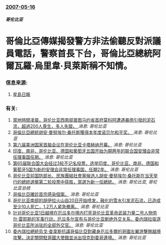 ### [2007-05-16](/news/2007/05/16/index.md)

##### 哥伦比亚
# 哥倫比亞傳媒揭發警方非法偷聽反對派議員電話，警察首長下台，哥倫比亞總統阿爾瓦羅·烏里韋·貝萊斯稱不知情。




### 信息来源:

1. [星島日報](https://web.archive.org/web/20070527233205/http://hk.news.yahoo.com/070516/60/27j8d.html)

### 有关:

1. [當地時間凌晨，哥伦比亚西南部普图马约省首府莫科阿遭遇暴雨引發的泥石流，超過200人喪生，多人失蹤。 ](/zh/news/2017/04/1/當地時間凌晨-哥伦比亚西南部普图马约省首府莫科阿遭遇暴雨引發的泥石流-超過200人喪生-多人失蹤.md) _消息: 哥伦比亚_
2. [哥倫比亞總統胡安·曼努埃尔·桑托斯獲得本年度诺贝尔和平奖。 ](/zh/news/2016/10/7/哥倫比亞總統胡安-曼努埃尔-桑托斯獲得本年度诺贝尔和平奖.md) _消息: 哥伦比亚_
3. [ 第六届美洲国家首脑会议在哥伦比亚卡塔赫纳开幕。](/zh/news/2012/04/14/第六届美洲国家首脑会议在哥伦比亚卡塔赫纳开幕.md) _消息: 哥伦比亚_
4. [印度、南非、哥伦比亚、德国和葡萄牙五国开始为期两年的联合国安理会非常任理事国任期。](/zh/news/2011/01/1/印度-南非-哥伦比亚-德国和葡萄牙五国开始为期两年的联合国安理会非常任理事国任期.md) _消息: 哥伦比亚_
5. [ 第65届联合国大会经过3轮不记名投票，选举印度、哥伦比亚、南非、德国和葡萄牙5国为新的安理会非常任理事国，任期2年。](/zh/news/2010/10/12/第65届联合国大会经过3轮不记名投票-选举印度-哥伦比亚-南非-德国和葡萄牙5国为新的安理会非常任理事国-任期2年.md) _消息: 哥伦比亚_
6. [ 哥伦比亚前国防部长、民族團結社會黨候选人胡安·曼努埃尔·桑托斯在当天举行的總統選舉第二轮投票中获胜，當選为新一任總統。](/zh/news/2010/06/20/哥伦比亚前国防部长-民族團結社會黨候选人胡安-曼努埃尔-桑托斯在当天举行的總統選舉第二轮投票中获胜-當選为新一任總統.md) _消息: 哥伦比亚, 哥伦比亚总统_
7. [哥倫比亞確診首宗感染個案。](/zh/news/2009/05/3/哥倫比亞確診首宗感染個案.md) _消息: 哥伦比亚_
8. [哥伦比亚南部的胡伊拉火山自20日开始喷发，融化的雪水引发泥石流，已造成至少10人死亡，1.2万人紧急撤离。](/zh/news/2008/11/23/哥伦比亚南部的胡伊拉火山自20日开始喷发-融化的雪水引发泥石流-已造成至少10人死亡-12万人紧急撤离.md) _消息: 哥伦比亚_
9. [针对哥伦比亚1日越境在厄瓜多尔境内打死哥伦比亚革命武装力量二号人物劳尔·雷耶斯的军事行动，厄瓜多尔宣布与哥伦比亚断绝外交关系，委内瑞拉驱逐哥伦比亚所派驻的全部外交官。](/zh/news/2008/03/3/针对哥伦比亚1日越境在厄瓜多尔境内打死哥伦比亚革命武装力量二号人物劳尔-雷耶斯的军事行动-厄瓜多尔宣布与哥伦比亚断绝外交.md) _消息: 哥伦比亚_
10. [委內瑞拉總統烏戈·查韋斯抗議哥倫比亞對藏身厄瓜多爾的哥國左翼游擊隊越境攻擊，決定關閉駐哥國大使館並派出坦克到委哥邊境。](/zh/news/2008/03/2/委內瑞拉總統烏戈-查韋斯抗議哥倫比亞對藏身厄瓜多爾的哥國左翼游擊隊越境攻擊-決定關閉駐哥國大使館並派出坦克到委哥邊境.md) _消息: 哥伦比亚_
